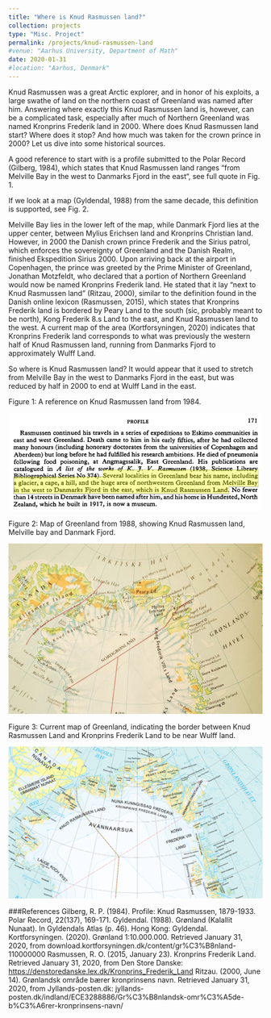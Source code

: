 ```yaml
---
title: "Where is Knud Rasmussen land?"
collection: projects
type: "Misc. Project"
permalink: /projects/knud-rasmussen-land
#venue: "Aarhus University, Department of Math"
date: 2020-01-31
#location: "Aarhus, Denmark"
---
```


Knud Rasmussen was a great Arctic explorer, and in honor of his exploits, a large swathe of land on the northern coast of Greenland was named after him. Answering where exactly this Knud Rasmussen land is, however, can be a complicated task, especially after much of Northern Greenland was named Kronprins Frederik land in 2000. Where does Knud Rasmussen land start? Where does it stop? And how much was taken for the crown prince in 2000? Let us dive into some historical sources.

A good reference to start with is a profile submitted to the Polar Record (Gilberg, 1984), which states that Knud Rasmussen land ranges “from Melville Bay in the west to Danmarks Fjord in the east“, see full quote in Fig. 1.

If we look at a map (Gyldendal, 1988) from the same decade, this definition is supported, see Fig. 2. 

Melville Bay lies in the lower left of the map, while Danmark Fjord lies at the upper center, between Mylius Erichsen land and Kronprins Christian land.
However, in 2000 the Danish crown prince Frederik and the Sirius patrol, which enforces the sovereignty of Greenland and the Danish Realm, finished Ekspedition Sirius 2000. Upon arriving back at the airport in Copenhagen, the prince was greeted by the Prime Minister of Greenland, Jonathan Motzfeldt, who declared that a portion of Northern Greenland would now be named Kronprins Frederik land. He stated that it lay “next to Knud Rasmussen land” (Ritzau, 2000), similar to the definition found in the Danish online lexicon (Rasmussen, 2015), which states that Kronprins Frederik land is bordered by Peary Land to the south (sic, probably meant to be north), Kong Frederik 8.s Land to the east, and Knud Rasmussen land to the west. A current map of the area (Kortforsyningen, 2020) indicates that Kronprins Frederik land corresponds to what was previously the western half of Knud Rasmussen land, running from Danmarks Fjord to approximately Wulff Land.

So where is Knud Rasmussen land? It would appear that it used to stretch from Melville Bay in the west to Danmarks Fjord in the east, but was reduced by half in 2000 to end at Wulff Land in the east.

Figure 1: A reference on Knud Rasmussen land from 1984.

![Figure 1: A reference on Knud Rasmussen land from 1984.](https://github.com/AndBM/andbm.github.io/blob/master/images/original-reference.PNG)

Figure 2: Map of Greenland from 1988, showing Knud Rasmussen land, Melville bay and Danmark Fjord.

![Figure 2: Map of Greenland from 1988, showing Knud Rasmussen land, Melville bay and Danmark Fjord.](https://github.com/AndBM/andbm.github.io/blob/master/images/map-1988-crop.jpg)

Figure 3: Current map of Greenland, indicating the border between Knud Rasmussen Land and Kronprins Frederik Land to be near Wulff land.

![Figure 3: Current map of Greenland, indicating the border between Knud Rasmussen Land and Kronprins Frederik Land to be near Wulff land.](https://github.com/AndBM/andbm.github.io/blob/master/images/map-2020.PNG)


###References
Gilberg, R. P. (1984). Profile: Knud Rasmussen, 1879-1933. Polar Record, 22(137), 169-171.
Gyldendal. (1988). Grønland (Kalallit Nunaat). In Gyldendals Atlas (p. 46). Hong Kong: Gyldendal.
Kortforsyningen. (2020). Grønland 1:10.000.000. Retrieved January 31, 2020, from download.kortforsyningen.dk/content/gr%C3%B8nland-110000000
Rasmussen, R. O. (2015, January 23). Kronprins Frederik Land. Retrieved January 31, 2020, from Den Store Danske: https://denstoredanske.lex.dk/Kronprins_Frederik_Land
Ritzau. (2000, June 14). Grønlandsk område bærer kronprinsens navn. Retrieved January 31, 2020, from Jyllands-posten.dk: jyllands-posten.dk/indland/ECE3288886/Gr%C3%B8nlandsk-omr%C3%A5de-b%C3%A6rer-kronprinsens-navn/

